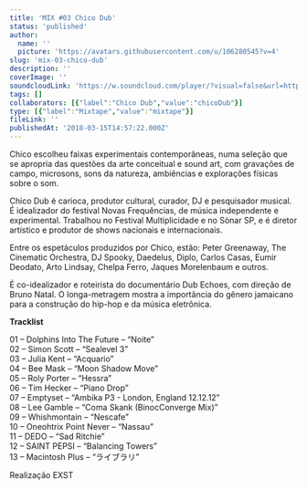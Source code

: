 ```yaml
---
title: 'MIX #03 Chico Dub'
status: 'published'
author:
  name: ''
  picture: 'https://avatars.githubusercontent.com/u/106280545?v=4'
slug: 'mix-03-chico-dub'
description: ''
coverImage: ''
soundcloudLink: 'https://w.soundcloud.com/player/?visual=false&url=http%3A%2F%2Fapi.soundcloud.com%2Ftracks%2F87026135&show_artwork=false'
tags: []
collaborators: [{"label":"Chico Dub","value":"chicoDub"}]
type: [{"label":"Mixtape","value":"mixtape"}]
fileLink: ''
publishedAt: '2018-03-15T14:57:22.000Z'
---
```


Chico escolheu faixas experimentais contemporâneas, numa seleção que se apropria das questões da arte conceitual e sound art, com gravações de campo, microsons, sons da natureza, ambiências e explorações físicas sobre o som. 

Chico Dub é carioca, produtor cultural, curador, DJ e pesquisador musical. É idealizador do festival Novas Frequências, de música independente e experimental. Trabalhou no Festival Multiplicidade e no Sònar SP, e é diretor artístico e produtor de shows nacionais e internacionais.

Entre os espetáculos produzidos por Chico, estão: Peter Greenaway, The Cinematic Orchestra, DJ Spooky, Daedelus, Diplo, Carlos Casas, Eumir Deodato, Arto Lindsay, Chelpa Ferro, Jaques Morelenbaum e outros.

É co-idealizador e roteirista do documentário Dub Echoes, com direção de Bruno Natal. O longa-metragem mostra a importância do gênero jamaicano para a construção do hip-hop e da música eletrônica.

**Tracklist**

01 – Dolphins Into The Future – “Noite”\
02 – Simon Scott – “Sealevel 3”\
03 – Julia Kent – “Acquario”\
04 – Bee Mask – “Moon Shadow Move”\
05 – Roly Porter – “Hessra”\
06 – Tim Hecker – “Piano Drop”\
07 – Emptyset – “Ambika P3 - London, England 12.12.12”\
08 – Lee Gamble – “Coma Skank (BinocConverge Mix)”\
09 – Whishmontain – “Nescafe”\
10 – Oneohtrix Point Never – “Nassau”\
11 – DEDO – “Sad Ritchie”\
12 – SAINT PEPSI – “Balancing Towers”\
13 – Macintosh Plus – “ライブラリ”

Realização EXST